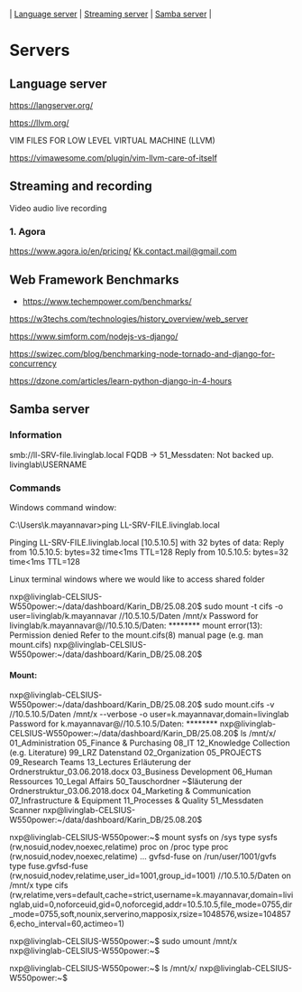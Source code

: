 | [Language server](#language-server) | [Streaming server](#streaming-and-recording) | [Samba server](#samba-server) |
# Servers

## Language server

https://langserver.org/

https://llvm.org/

VIM FILES FOR LOW LEVEL VIRTUAL MACHINE (LLVM)

https://vimawesome.com/plugin/vim-llvm-care-of-itself


## Streaming and recording

Video audio live recording

### 1. Agora
https://www.agora.io/en/pricing/
Kk.contact.mail@gmail.com 

## Web Framework Benchmarks
* https://www.techempower.com/benchmarks/


https://w3techs.com/technologies/history_overview/web_server

https://www.simform.com/nodejs-vs-django/

https://swizec.com/blog/benchmarking-node-tornado-and-django-for-concurrency

https://dzone.com/articles/learn-python-django-in-4-hours

## Samba server

### Information
smb://ll-SRV-file.livinglab.local
FQDB -> 51_Messdaten: Not backed up.
livinglab\USERNAME

### Commands

Windows command window:

C:\Users\k.mayannavar>ping  LL-SRV-FILE.livinglab.local

Pinging LL-SRV-FILE.livinglab.local [10.5.10.5] with 32 bytes of data:
Reply from 10.5.10.5: bytes=32 time<1ms TTL=128
Reply from 10.5.10.5: bytes=32 time<1ms TTL=128

Linux terminal windows where we would like to access shared folder

nxp@livinglab-CELSIUS-W550power:~/data/dashboard/Karin_DB/25.08.20$ sudo mount -t cifs -o user=livinglab/k.mayannavar //10.5.10.5/Daten  /mnt/x
Password for livinglab/k.mayannavar@//10.5.10.5/Daten:  ********
mount error(13): Permission denied
Refer to the mount.cifs(8) manual page (e.g. man mount.cifs)
nxp@livinglab-CELSIUS-W550power:~/data/dashboard/Karin_DB/25.08.20$

#### Mount:

nxp@livinglab-CELSIUS-W550power:~/data/dashboard/Karin_DB/25.08.20$ sudo mount.cifs -v  //10.5.10.5/Daten /mnt/x --verbose -o user=k.mayannavar,domain=livinglab
Password for k.mayannavar@//10.5.10.5/Daten:  ********
nxp@livinglab-CELSIUS-W550power:~/data/dashboard/Karin_DB/25.08.20$ ls /mnt/x/
01_Administration             05_Finance & Purchasing        08_IT                   12_Knowledge Collection (e.g. Literature)  99_LRZ Datenstand
02_Organization               05_PROJECTS                    09_Research Teams       13_Lectures                                Erläuterung der Ordnerstruktur_03.06.2018.docx
03_Business Development       06_Human Ressources            10_Legal Affairs        50_Tauschordner                            ~$läuterung der Ordnerstruktur_03.06.2018.docx
04_Marketing & Communication  07_Infrastructure & Equipment  11_Processes & Quality  51_Messdaten                               Scanner
nxp@livinglab-CELSIUS-W550power:~/data/dashboard/Karin_DB/25.08.20$

nxp@livinglab-CELSIUS-W550power:~$ mount
sysfs on /sys type sysfs (rw,nosuid,nodev,noexec,relatime)
proc on /proc type proc (rw,nosuid,nodev,noexec,relatime)
...
gvfsd-fuse on /run/user/1001/gvfs type fuse.gvfsd-fuse (rw,nosuid,nodev,relatime,user_id=1001,group_id=1001)
//10.5.10.5/Daten on /mnt/x type cifs (rw,relatime,vers=default,cache=strict,username=k.mayannavar,domain=livinglab,uid=0,noforceuid,gid=0,noforcegid,addr=10.5.10.5,file_mode=0755,dir_mode=0755,soft,nounix,serverino,mapposix,rsize=1048576,wsize=1048576,echo_interval=60,actimeo=1)

nxp@livinglab-CELSIUS-W550power:~$ sudo umount /mnt/x
nxp@livinglab-CELSIUS-W550power:~$

nxp@livinglab-CELSIUS-W550power:~$ ls /mnt/x/
nxp@livinglab-CELSIUS-W550power:~$
